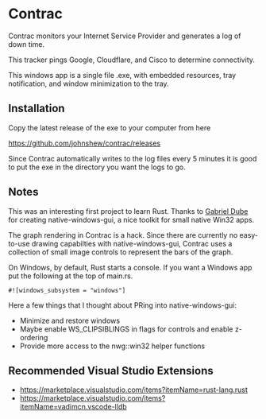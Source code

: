 # Contrac

Contrac monitors your Internet Service Provider and generates a log of down time.

This tracker pings Google, Cloudflare, and Cisco to determine connectivity.

This windows app is a single file .exe, with embedded resources, tray notification, and window minimization to the tray.

## Installation

Copy the latest release of the exe to your computer from here

https://github.com/johnshew/contrac/releases

Since Contrac automatically writes to the log files every 5 minutes it is good to put the exe in the directory you want the logs to go.

## Notes

This was an interesting first project to learn Rust. Thanks to [Gabriel Dube](https://github.com/gabdube) for creating native-windows-gui, a nice toolkit for small native Win32 apps.

The graph rendering in Contrac is a hack.  Since there are currently no easy-to-use drawing capabilties with native-windows-gui, Contrac uses a collection of small image controls to represent the bars of the graph.

On Windows, by default, Rust starts a console.  If you want a Windows app put the following at the top of main.rs.

``` #![windows_subsystem = "windows"] ```

Here a few things that I thought about PRing into native-windows-gui:
* Minimize and restore windows
* Maybe enable WS_CLIPSIBLINGS in flags for controls and enable z-ordering
* Provide more access to the nwg::win32 helper functions

## Recommended Visual Studio Extensions

* https://marketplace.visualstudio.com/items?itemName=rust-lang.rust
* https://marketplace.visualstudio.com/items?itemName=vadimcn.vscode-lldb
